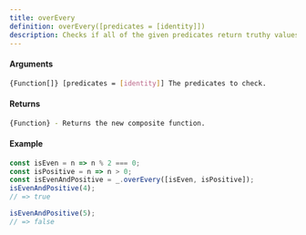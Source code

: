```yaml
---
title: overEvery
definition: overEvery([predicates = [identity]])
description: Checks if all of the given predicates return truthy values when invoked with the arguments provided.
---
```



#### Arguments


```bash
{Function[]} [predicates = [identity]] The predicates to check.
```


#### Returns


```bash
{Function} - Returns the new composite function.
```


#### Example


```ts
const isEven = n => n % 2 === 0;
const isPositive = n => n > 0;
const isEvenAndPositive = _.overEvery([isEven, isPositive]);
isEvenAndPositive(4);
// => true

isEvenAndPositive(5);
// => false
```